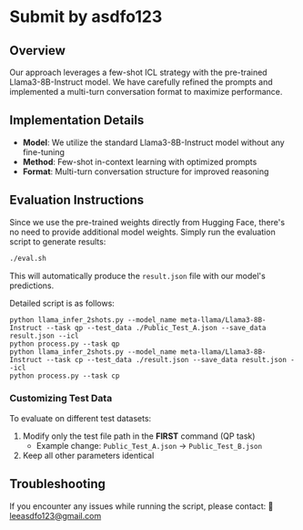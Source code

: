 # Submit by asdfo123

## Overview

Our approach leverages a few-shot ICL strategy with the pre-trained Llama3-8B-Instruct model. We have carefully refined the prompts and implemented a multi-turn conversation format to maximize performance.

## Implementation Details

- **Model**: We utilize the standard Llama3-8B-Instruct model without any fine-tuning
- **Method**: Few-shot in-context learning with optimized prompts
- **Format**: Multi-turn conversation structure for improved reasoning

## Evaluation Instructions

Since we use the pre-trained weights directly from Hugging Face, there's no need to provide additional model weights. Simply run the evaluation script to generate results:

```bash
./eval.sh
```

This will automatically produce the `result.json` file with our model's predictions.

Detailed script is as follows:

```
python llama_infer_2shots.py --model_name meta-llama/Llama3-8B-Instruct --task qp --test_data ./Public_Test_A.json --save_data result.json --icl
python process.py --task qp
python llama_infer_2shots.py --model_name meta-llama/Llama3-8B-Instruct --task cp --test_data ./result.json --save_data result.json --icl
python process.py --task cp
```

### Customizing Test Data

To evaluate on different test datasets:

1. Modify only the test file path in the **FIRST** command (QP task)
    - Example change: `Public_Test_A.json` → `Public_Test_B.json`
2. Keep all other parameters identical


## Troubleshooting

If you encounter any issues while running the script, please contact:
📧 leeasdfo123@gmail.com

